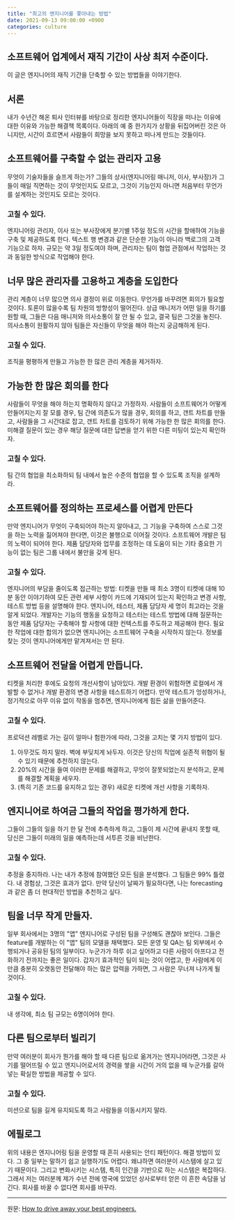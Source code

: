 ```yaml
---
title: "최고의 엔지니어를 쫓아내는 방법"
date: 2021-09-13 09:00:00 +0900
categories: culture
---
```


## 소프트웨어 업계에서 재직 기간이 사상 최저 수준이다.

이 글은 엔지니어의 재직 기간을 단축할 수 있는 방법들을 이야기한다.

## 서론

내가 수년간 해온 퇴사 인터뷰를 바탕으로 정리한 엔지니어들이 직장을 떠나는 이유에 대한 이유와 가능한 해결책 목록이다. 아래의 예 중 한가지가 상황을 뒤집어버린 것은 아니지만, 시간이 흐르면서 사람들이 희망을 보지 못하고 떠나게 만드는 것들이다.

## 소프트웨어를 구축할 수 없는 관리자 고용

무엇이 기술자들을 슬프게 하는가? 그들의 상사(엔지니어링 매니저, 이사, 부사장)가 그들이 매일 직면하는 것이 무엇인지도 모르고, 그것이 기능인지 아니면 처음부터 무언가를 설계하는 것인지도 모르는 것이다.

### 고칠 수 있다.

엔지니어링 관리자, 이사 또는 부사장에게 분기별 1주일 정도의 시간을 할애하여 기능을 구축 및 제공하도록 한다. 텍스트 행 변경과 같은 단순한 기능이 아니라 백로그의 고객 기능으로 하자. 규모는 약 3일 정도여야 하며, 관리자는 팀이 협업 관점에서 작업하는 것과 동일한 방식으로 작업해야 한다.

## 너무 많은 관리자를 고용하고 계층을 도입한다

관리 계층이 너무 많으면 의사 결정이 위로 이동한다. 무언가를 바꾸려면 회의가 필요할 것이다. 토론이 많을수록 팀 차원의 방향성이 떨어진다. 상급 매니저가 어떤 일을 하기를 원할 때, 그들은 다음 매니저와 의사소통이 잘 안 될 수 있고, 결국 팀은 그것을 놓친다. 의사소통이 원활하지 않아 팀들은 자신들이 무엇을 해야 하는지 궁금해하게 된다.

### 고칠 수 있다.

조직을 평평하게 만들고 가능한 한 많은 관리 계층을 제거하자.

## 가능한 한 많은 회의를 한다

사람들이 무엇을 해야 하는지 명확하지 않다고 가정하자. 사람들이 소프트웨어가 어떻게 만들어지는지 잘 모를 경우, 팀 간에 의존도가 많을 경우, 회의를 하고, 갠트 차트를 만들고, 사람들을 그 시간대로 잡고, 갠트 차트를 검토하기 위해 가능한 한 많은 회의를 한다. 미해결 질문이 있는 경우 해당 질문에 대한 답변을 얻기 위한 다른 미팅이 있는지 확인하자.

### 고칠 수 있다.

팀 간의 협업을 최소화하되 팀 내에서 높은 수준의 협업을 할 수 있도록 조직을 설계하라.

## 소프트웨어를 정의하는 프로세스를 어렵게 만든다

만약 엔지니어가 무엇이 구축되어야 하는지 알아내고, 그 기능을 구축하여 스스로 그것을 하는 노력을 짊어져야 한다면, 이것은 불행으로 이어질 것이다. 소프트웨어 개발은 팀의 노력이 되어야 한다. 제품 담당자와 업무를 조정하는 데 도움이 되는 기타 중요한 기능이 없는 팀은 그룹 내에서 불만을 갖게 된다.

### 고칠 수 있다.

엔지니어의 부담을 줄이도록 접근하는 방법: 티켓을 만들 때 최소 3명이 티켓에 대해 10분 동안 이야기하여 모든 관련 세부 사항이 카드에 기재되어 있는지 확인하고 변경 사항, 테스트 방법 등을 설명해야 한다. 엔지니어, 테스터, 제품 담당자 세 명이 최고라는 것을 알게 되었다. 개발자는 기능의 행동을 요청하고 테스터는 테스트 방법에 대해 질문하는 동안 제품 담당자는 구축해야 할 사항에 대한 컨텍스트를 주도하고 제공해야 한다. 필요한 작업에 대한 합의가 없으면 엔지니어는 소프트웨어 구축을 시작하지 않는다. 정보를 찾는 것이 엔지니어에게만 맡겨져서는 안 된다.

## 소프트웨어 전달을 어렵게 만듭니다.

티켓을 처리한 후에도 요청의 개선사항이 남아있다. 개발 환경이 위험하면 로컬에서 개발할 수 없거나 개발 환경의 변경 사항을 테스트하기 어렵다. 만약 테스트가 엉성하거나, 정기적으로 아무 이유 없이 작동을 멈추면, 엔지니어에게 힘든 삶을 만들어준다.

### 고칠 수 있다.

프로덕션 레벨로 가는 길이 얼마나 험한가에 따라, 그것을 고치는 몇 가지 방법이 있다.

 1. 아무것도 하지 말라. 벽에 부딪치게 놔두자. 이것은 당신의 직업에 실존적 위협이 될 수 있기 때문에 추천하지 않는다.
 2. 20%의 시간을 들여 이러한 문제를 해결하고, 무엇이 잘못되었는지 분석하고, 문제를 해결할 계획을 세우자.
 3. (특히 기존 코드를 유지하고 있는 경우) 새로운 티켓에 개선 사항을 기록하자.

## 엔지니어로 하여금 그들의 작업을 평가하게 한다.

그들이 그들의 일을 하기 한 달 전에 추측하게 하고, 그들이 제 시간에 끝내지 못할 때, 당신은 그들이 미래의 일을 예측하는데 서투른 것을 비난한다.

### 고칠 수 있다.

추정을 중지하라. 나는 내가 추정에 참여했던 모든 팀을 분석했다. 그 팀들은 99% 틀렸다. 내 경험상, 그것은 효과가 없다. 만약 당신이 날짜가 필요하다면, 나는 forecasting과 같은 좀 더 현대적인 방법을 추천하고 싶다.

## 팀을 너무 작게 만들자.

일부 회사에서는 3명의 "앱" 엔지니어로 구성된 팀을 구성해도 괜찮아 보인다. 그들은 feature를 개발하는 이 "앱" 팀의 모델을 채택했다. 모든 운영 및 QA는 팀 외부에서 수행되거나 공유된 팀의 일부이다. 누군가가 하루 쉬고 싶어하고 다른 사람이 아프다고 전화하기 전까지는 좋은 일이다. 갑자기 효과적인 팀이 되는 것이 어렵고, 한 사람에게 이만큼 충분히 오랫동안 전달해야 하는 많은 압력을 가하면, 그 사람은 무너져 나가게 될 것이다.

### 고칠 수 있다.

내 생각에, 최소 팀 규모는 6명이어야 한다.

## 다른 팀으로부터 빌리기

만약 여러분이 회사가 뭔가를 해야 할 때 다른 팀으로 옮겨가는 엔지니어라면, 그것은 사기를 떨어뜨릴 수 있고 엔지니어로서의 경력을 쌓을 시간이 거의 없을 때 누군가를 갈아넣는 확실한 방법을 제공할 수 있다.

### 고칠 수 있다.

미션으로 팀을 길게 유지되도록 하고 사람들을 이동시키지 말라.

## 에필로그

위의 내용은 엔지니어링 팀을 운영할 때 흔히 사용되는 안티 패턴이다. 해결 방법이 있다. 그 중 일부는 말하기 쉽고 실행하기도 어렵다. 왜냐하면 여러분이 시스템에 살고 있기 때문이다. 그리고 변화시키는 시스템, 특히 인간을 기반으로 하는 시스템은 복잡하다. 그래서 저는 여러분께 제가 수년 전에 영국에 있었던 상사로부터 얻은 이 흔한 속담을 남긴다. 회사를 바꿀 수 없다면 회사를 바꾸라.

---

원문: [How to drive away your best engineers.](https://padraigobrien.com/posts/2021/09/how-to-drive-away-your-best-engineers/)

